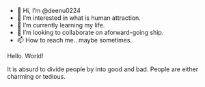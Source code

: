 - 👋 Hi, I’m @deenu0224
- 👀 I’m interested in what is human attraction.
- 🌱 I’m currently learning my life.
- 💞️ I’m looking to collaborate on aforward-going ship.
- 📫 How to reach me.. maybe sometimes.


Hello. World!

It is absurd to divide people by into good and bad.
People are either charming or tedious.
